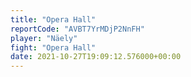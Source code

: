 ```yaml
---
title: "Opera Hall"
reportCode: "AVBT7YrMDjP2NnFH"
player: "Näely"
fight: "Opera Hall"
date: 2021-10-27T19:09:12.576000+00:00
---
```

